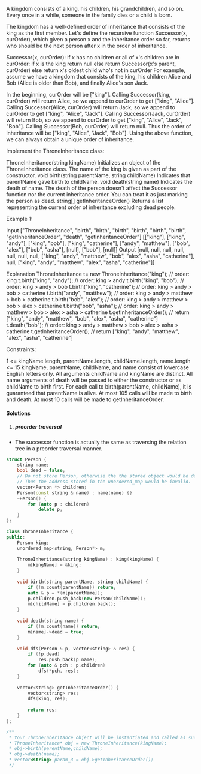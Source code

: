 A kingdom consists of a king, his children, his grandchildren, and so on. Every once in a while, someone in the family dies or a child is born.

The kingdom has a well-defined order of inheritance that consists of the king as the first member. Let's define the recursive function Successor(x, curOrder), which given a person x and the inheritance order so far, returns who should be the next person after x in the order of inheritance.

Successor(x, curOrder):
    if x has no children or all of x's children are in curOrder:
        if x is the king return null
        else return Successor(x's parent, curOrder)
    else return x's oldest child who's not in curOrder
For example, assume we have a kingdom that consists of the king, his children Alice and Bob (Alice is older than Bob), and finally Alice's son Jack.

In the beginning, curOrder will be ["king"].
Calling Successor(king, curOrder) will return Alice, so we append to curOrder to get ["king", "Alice"].
Calling Successor(Alice, curOrder) will return Jack, so we append to curOrder to get ["king", "Alice", "Jack"].
Calling Successor(Jack, curOrder) will return Bob, so we append to curOrder to get ["king", "Alice", "Jack", "Bob"].
Calling Successor(Bob, curOrder) will return null. Thus the order of inheritance will be ["king", "Alice", "Jack", "Bob"].
Using the above function, we can always obtain a unique order of inheritance.

Implement the ThroneInheritance class:

ThroneInheritance(string kingName) Initializes an object of the ThroneInheritance class. The name of the king is given as part of the constructor.
void birth(string parentName, string childName) Indicates that parentName gave birth to childName.
void death(string name) Indicates the death of name. The death of the person doesn't affect the Successor function nor the current inheritance order. You can treat it as just marking the person as dead.
string[] getInheritanceOrder() Returns a list representing the current order of inheritance excluding dead people.
 

Example 1:

Input
["ThroneInheritance", "birth", "birth", "birth", "birth", "birth", "birth", "getInheritanceOrder", "death", "getInheritanceOrder"]
[["king"], ["king", "andy"], ["king", "bob"], ["king", "catherine"], ["andy", "matthew"], ["bob", "alex"], ["bob", "asha"], [null], ["bob"], [null]]
Output
[null, null, null, null, null, null, null, ["king", "andy", "matthew", "bob", "alex", "asha", "catherine"], null, ["king", "andy", "matthew", "alex", "asha", "catherine"]]

Explanation
ThroneInheritance t= new ThroneInheritance("king"); // order: king
t.birth("king", "andy"); // order: king > andy
t.birth("king", "bob"); // order: king > andy > bob
t.birth("king", "catherine"); // order: king > andy > bob > catherine
t.birth("andy", "matthew"); // order: king > andy > matthew > bob > catherine
t.birth("bob", "alex"); // order: king > andy > matthew > bob > alex > catherine
t.birth("bob", "asha"); // order: king > andy > matthew > bob > alex > asha > catherine
t.getInheritanceOrder(); // return ["king", "andy", "matthew", "bob", "alex", "asha", "catherine"]
t.death("bob"); // order: king > andy > matthew > bob > alex > asha > catherine
t.getInheritanceOrder(); // return ["king", "andy", "matthew", "alex", "asha", "catherine"]
 

Constraints:

1 <= kingName.length, parentName.length, childName.length, name.length <= 15
kingName, parentName, childName, and name consist of lowercase English letters only.
All arguments childName and kingName are distinct.
All name arguments of death will be passed to either the constructor or as childName to birth first.
For each call to birth(parentName, childName), it is guaranteed that parentName is alive.
At most 105 calls will be made to birth and death.
At most 10 calls will be made to getInheritanceOrder.

#### Solutions

1. ##### preorder traversal

- The successor function is actually the same as traversing the relation tree in a preorder traversal manner.

```c++
struct Person {
    string name;
    bool dead = false;
    // Do not store Person, otherwise the the stored object would be deconstructed due to exppansion
    // Thus the address stored in the unordered_map would be invalid.
    vector<Person *> children;
    Person(const string & name) : name(name) {}
    ~Person() {
        for (auto p : children)
            delete p;
    }
};

class ThroneInheritance {
public:
    Person king;
    unordered_map<string, Person*> m;
    
    ThroneInheritance(string kingName) : king(kingName) {
        m[kingName] = &king;
    }
    
    void birth(string parentName, string childName) {
        if (!m.count(parentName)) return;
        auto & p = *(m[parentName]);
        p.children.push_back(new Person(childName));
        m[childName] = p.children.back();
    }
    
    void death(string name) {
        if (!m.count(name)) return;
        m[name]->dead = true;
    }

    void dfs(Person & p, vector<string> & res) {
        if (!p.dead)
            res.push_back(p.name);
        for (auto & pch : p.children)
            dfs(*pch, res);
    }
    
    vector<string> getInheritanceOrder() {
        vector<string> res;
        dfs(king, res);
        
        return res;
    }
};

/**
 * Your ThroneInheritance object will be instantiated and called as such:
 * ThroneInheritance* obj = new ThroneInheritance(kingName);
 * obj->birth(parentName,childName);
 * obj->death(name);
 * vector<string> param_3 = obj->getInheritanceOrder();
 */

```